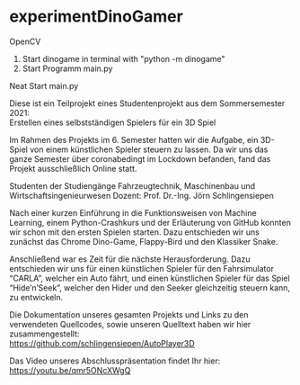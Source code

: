 # experimentDinoGamer

OpenCV
  1. Start dinogame in terminal with "python -m dinogame"
  2. Start Programm main.py

Neat
  Start main.py
  
Diese ist ein Teilprojekt eines Studentenprojekt aus dem Sommersemester 2021: \
Erstellen eines selbstständigen Spielers für ein 3D Spiel

Im Rahmen des Projekts im 6. Semester hatten wir die Aufgabe, ein 3D-Spiel von einem künstlichen Spieler steuern zu lassen. Da wir uns das ganze Semester über coronabedingt im Lockdown befanden, fand das Projekt ausschließlich Online statt.

Studenten der Studiengänge Fahrzeugtechnik, Maschinenbau und Wirtschaftsingenieurwesen Dozent: Prof. Dr.-Ing. Jörn Schlingensiepen

Nach einer kurzen Einführung in die Funktionsweisen von Machine Learning, einem Python-Crashkurs und der Erläuterung von GitHub konnten wir schon mit den ersten Spielen starten. Dazu entschieden wir uns zunächst das Chrome Dino-Game, Flappy-Bird und den Klassiker Snake.

Anschließend war es Zeit für die nächste Herausforderung. Dazu entschieden wir uns für einen künstlichen Spieler für den Fahrsimulator “CARLA”, welcher ein Auto fährt, und einen künstlichen Spieler für das Spiel “Hide’n’Seek”, welcher den Hider und den Seeker gleichzeitig steuern kann, zu entwickeln.

Die Dokumentation unseres gesamten Projekts und Links zu den verwendeten Quellcodes, sowie unseren Quelltext haben wir hier zusammengestellt: \
https://github.com/schlingensiepen/AutoPlayer3D

Das Video unseres Abschlusspräsentation findet Ihr hier: \
https://youtu.be/qmr5ONcXWgQ
